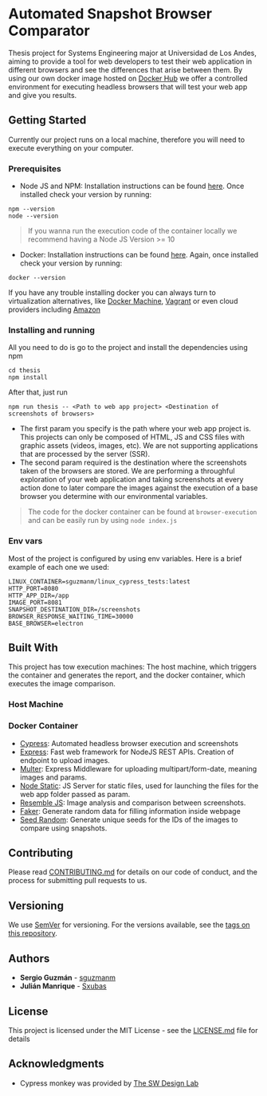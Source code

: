 # Automated Snapshot Browser Comparator

Thesis project for Systems Engineering major at Universidad de Los Andes, aiming to provide a tool for web developers to test their web application in different browsers and see the differences that arise between them. By using our own docker image hosted on [Docker Hub](https://hub.docker.com/repository/docker/sguzmanm/linux_cypress_tests) we offer a controlled environment for executing headless browsers that will test your web app and give you results.

## Getting Started

Currently our project runs on a local machine, therefore you will need to execute everything on your computer.

### Prerequisites

- Node JS and NPM: Installation instructions can be found [here](https://nodejs.org/en/download/). Once installed check your version by running:

```
npm --version
node --version
```

> If you wanna run the execution code of the container locally we recommend having a Node JS Version >= 10

- Docker: Installation instructions can be found [here](https://docs.docker.com/install/). Again, once installed check your version by running:

```
docker --version
```

If you have any trouble installing docker you can always turn to virtualization alternatives, like [Docker Machine](https://docs.docker.com/machine/concepts/), [Vagrant](https://app.vagrantup.com/nfqlt/boxes/docker) or even cloud providers including [Amazon](https://aws.amazon.com/es/ec2/)

### Installing and running

All you need to do is go to the project and install the dependencies using npm

```
cd thesis
npm install
```

After that, just run

```
npm run thesis -- <Path to web app project> <Destination of screenshots of browsers> 
```

- The first param you specify is the path where your web app project is. This projects can only be composed of HTML, JS and CSS files with graphic assets (videos, images, etc). We are not supporting applications that are processed by the server (SSR).
- The second param required is the destination where the screenshots taken of the browsers are stored. We are performing a throughful exploration of your web application and taking screenshots at every action done to later compare the images against the execution of a base browser you determine with our environmental variables.

> The code for the docker container can be found at `browser-execution` and can be easily run by using `node index.js`

### Env vars

Most of the project is configured by using env variables. Here is a brief example of each one we used:

```
LINUX_CONTAINER=sguzmanm/linux_cypress_tests:latest
HTTP_PORT=8080
HTTP_APP_DIR=/app
IMAGE_PORT=8081
SNAPSHOT_DESTINATION_DIR=/screenshots
BROWSER_RESPONSE_WAITING_TIME=30000
BASE_BROWSER=electron
```

## Built With

This project has tow execution machines: The host machine, which triggers the container and generates the report, and the docker container, which executes the image comparison.

### Host Machine


### Docker Container

- [Cypress](https://www.cypress.io/): Automated headless browser execution and screenshots
- [Express](https://expressjs.com/): Fast web framework for NodeJS REST APIs. Creation of endpoint to upload images.
- [Multer](https://github.com/expressjs/multer): Express Middleware for uploading multipart/form-date, meaning images and params.
- [Node Static](https://www.npmjs.com/package/node-static): JS Server for static files, used for launching the files for the web app folder passed as param.
- [Resemble JS](https://rsmbl.github.io/Resemble.js/): Image analysis and comparison between screenshots.
- [Faker](https://github.com/marak/Faker.js/): Generate random data for filling information inside webpage
- [Seed Random](https://github.com/davidbau/seedrandom): Generate unique seeds for the IDs of the images to compare using snapshots.

## Contributing

Please read [CONTRIBUTING.md](https://gist.github.com/PurpleBooth/b24679402957c63ec426) for details on our code of conduct, and the process for submitting pull requests to us.

## Versioning

We use [SemVer](http://semver.org/) for versioning. For the versions available, see the [tags on this repository](https://github.com/your/project/tags).

## Authors

- **Sergio Guzmán** - [sguzmanm](https://github.com/sguzmanm)
- **Julián Manrique** - [Sxubas](https://github.com/Sxubas)

## License

This project is licensed under the MIT License - see the [LICENSE.md](https://github.com/sguzmanm/thesis/blob/master/LICENSE.md) file for details

## Acknowledgments

- Cypress monkey was provided by [The SW Design Lab](https://github.com/TheSoftwareDesignLab/monkey-cypress)
